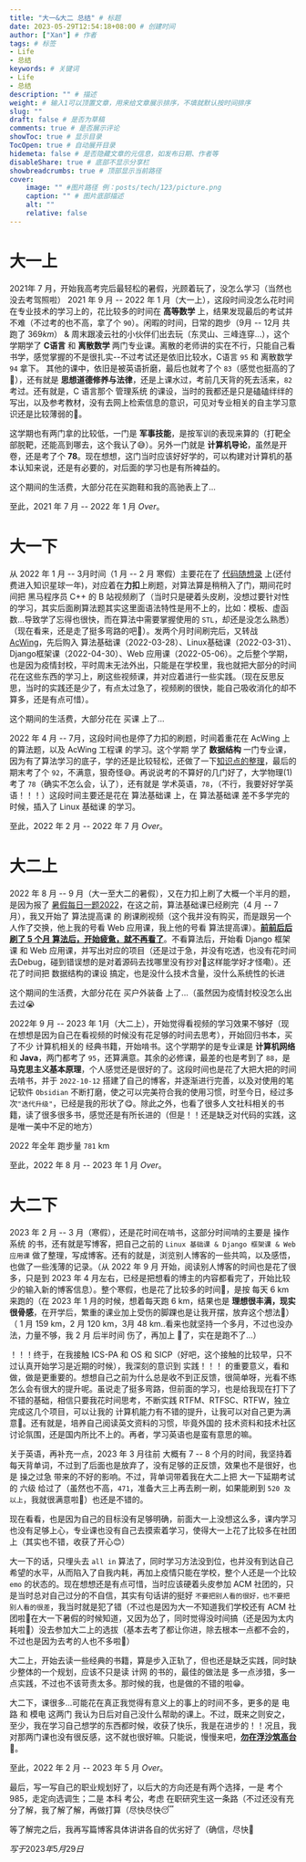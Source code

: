 ```yaml
---
title: "大一&大二 总结" # 标题
date: 2023-05-29T12:54:18+08:00 # 创建时间
author: ["Xan"] # 作者
tags: # 标签
- Life 
- 总结
keywords: # 关键词
- Life 
- 总结
description: "" # 描述
weight: # 输入1可以顶置文章，用来给文章展示排序，不填就默认按时间排序
slug: ""
draft: false # 是否为草稿
comments: true # 是否展示评论
showToc: true # 显示目录
TocOpen: true # 自动展开目录
hidemeta: false # 是否隐藏文章的元信息，如发布日期、作者等
disableShare: true # 底部不显示分享栏
showbreadcrumbs: true # 顶部显示当前路径
cover:
    image: "" #图片路径 例：posts/tech/123/picture.png
    caption: "" # 图片底部描述
    alt: ""
    relative: false
---
```


# 大一上
2021年 7 月，开始我高考完后最轻松的暑假，光顾着玩了，没怎么学习（当然也没去考驾照啦）
2021 年 9 月 -- 2022 年 1 月（大一上），这段时间没怎么花时间在专业技术的学习上的，花比较多的时间在 **高等数学** 上，结果发现最后的考试并不难（不过考的也不高，拿了个 `90`）。闲暇的时间，日常的跑步（9月 -- 12月 共跑了 $369 km$） & 周末跟凌云社的小伙伴们出去玩（东灵山、三峰连穿...），这个学期学了 **C语言** 和 **离散数学** 两门专业课。离散的老师讲的实在不行，只能自己看书学，感觉掌握的不是很扎实--不过考试还是依旧比较水，C语言 `95` 和 离散数学 `94` 拿下。 其他的课中，依旧是被英语折磨，最后也就考了个 `83`（感觉也挺高的了🤣），还有就是 **思想道德修养与法律**，还是上课水过，考前几天背的死去活来，`82` 考过。还有就是，C 语言那个 管理系统 的课设，当时的我都还是只是磕磕绊绊的写出，以及参考教材，没有去网上检索信息的意识，可见对专业相关的自主学习意识还是比较薄弱的🥴。

这学期也有两门拿的比较低，一门是 **军事技能**，是按军训的表现来算的（打靶全部脱靶，还能高到哪去，这个我认了😅）。另外一门就是 **计算机导论**，虽然是开卷，还是考了个 **78**。现在想想，这门当时应该好好学的，可以构建对计算机的基本认知来说，还是有必要的，对后面的学习也是有所裨益的。

这个期间的生活费，大部分花在买跑鞋和我的高驰表上了...

至此，2021 年 7 月 -- 2022 年 1 月 $Over$。

# 大一下
从 2022 年 1 月 -- 3月时间（1 月 -- 2 月 寒假）主要花在了 [代码随想录](https://www.programmercarl.com/) 上(还付费进入知识星球一年)，对应着在**力扣**上刷题，对算法算是稍稍入了门，期间花时间把 黑马程序员 C++ 的 B 站视频刷了（当时只是硬着头皮刷，没想过要针对性的学习，其实后面刷算法题其实这里面语法特性是用不上的，比如：模板、虚函数...导致学了忘得也很快，而在算法中需要掌握使用的 `STL`，却还是没怎么熟悉）（现在看来，还是走了挺多弯路的吧🤔）。发两个月时间刷完后，又转战 [AcWing](https://www.acwing.com/user/myspace/activity/182463/)，先后购入 算法基础课（2022-03-28）、Linux基础课（2022-03-31）、Django框架课（2022-04-30）、Web 应用课（2022-05-06）。之后整个学期，也是因为疫情封校，平时周末无法外出，只能是在学校里，我也就把大部分的时间花在这些东西的学习上，刷这些视频课，并对应着进行一些实践。（现在反思反思，当时的实践还是少了，有点太过急了，视频刷的很快，能自己吸收消化的却不算多，还是有点可惜）。

这个期间的生活费，大部分花在 买课 上了...

2022 年 4 月 -- 7月，这段时间也是停了力扣的刷题，时间着重花在 AcWing 上的算法题，以及 AcWing 工程课 的学习。这个学期 学了 **数据结构** 一门专业课，因为有了算法学习的底子，学的还是比较轻松，还做了一下[知识点的整理](https://github.com/Xancoding/Data-Structures-and-Algorithms)，最后的期末考了个 `92`，不满意，狠奇怪😅。再说说考的不算好的几门好了，大学物理(1) 考了 `78`（确实不怎么会，认了），还有就是 学术英语，`78`，（不行，我要好好学英语！！！）这段时间主要还是花在 算法基础课 上，在 算法基础课 差不多学完的时候，插入了 Linux 基础课 的学习。

至此，2022 年 2 月 -- 2022 年 7 月 $Over$。

# 大二上 
2022 年 8 月 -- 9 月（大一至大二的暑假），又在力扣上刷了大概一个半月的题，是因为报了 [暑假每日一题2022](https://www.acwing.com/activity/content/activity_person/content/431826/1/)，在这之前，算法基础课已经刷完（4 月 -- 7月），我又开始了 算法提高课 的 刷课刷视频（这个我并没有购买，而是跟另一个人作了交换，他上我的号看 Web 应用课，我上他的号看 算法提高课）。**<u>前前后后刷了 5 个月 算法后，开始疲惫，就不再看了</u>**。不看算法后，开始看 Django 框架课 和 Web 应用课，并写出对应的项目（还是过于急，并没有吃透，也没有花时间去Debug，碰到错误想的是对着源码去找哪里没有抄对🤣这样能学好才怪嘞）。还花了时间把 数据结构的课设 搞定，也是没什么技术含量，没什么系统性的长进

这个期间的生活费，大部分花在 买户外装备 上了...（虽然因为疫情封校没怎么出去过😭

2022年 9 月 -- 2023 年 1月（大二上），开始觉得看视频的学习效果不够好（现在想想是因为自己在看视频的时候没有花足够的时间去思考），开始回归书本，买了不少 计算机相关的 经典书籍，开始啃书。这个学期学的是专业课是 **计算机网络** 和 **Java**，两门都考了 `95`，还算满意。其余的必修课，最差的也是考到了 `88`，是 **马克思主义基本原理**，个人感觉还是很好的了。这段时间也是花了大把大把的时间去啃书，并于 `2022-10-12` 搭建了自己的博客，并逐渐进行完善，以及对使用的笔记软件 `Obsidian` 不断打磨，使之可以完美符合我的使用习惯，时至今日，经过多次`"迭代升级"`，已经是我的形状了😋。除此之外，也看了很多人文社科相关的书籍，读了很多很多书，感觉还是有所长进的（但是！！还是缺乏对代码的实践，这是唯一美中不足的地方）

2022 年全年 跑步量 `781` km

至此，2022 年 8 月 -- 2023 年 1 月 $Over$。
# 大二下 
2023 年 2 月 -- 3 月（寒假），还是花时间在啃书，这部分时间啃的主要是 操作系统 的书，还有就是写博客，把自己之前的 `Linux 基础课 & Django 框架课 & Web 应用课` 做了整理，写成博客。还有的就是，浏览别人博客的一些共鸣，以及感悟，也做了一些浅薄的记录。（从 2022 年 9 月 开始，阅读别人博客的时间也是花了很多，只是到 2023 年 4 月左右，已经是把想看的博主的内容都看完了，开始比较少的输入新的博客信息）。整个寒假，也是花了比较多的时间🏃‍，是按 每天 6 km 来跑的（在 2023 年 1 月的时候，想着每天跑 6 km，结果也是 **理想很丰满，现实很骨感**，在开学后，繁重的课业加上受伤的脚踝也是让我开摆，放弃这个想法🤧）（ 1 月 159 km，2 月 120 km，3月 48 km..看来也就坚持一个多月，不过也没办法，力量不够，我 2 月 后半时间 伤了，再加上 🐏了，实在是跑不了...）

！！！终于，在我接触 ICS-PA 和 OS 和 SICP（好吧，这个接触的比较早，只不过认真开始学习是近期的时候），我深刻的意识到 实践！！！ 的重要意义，看和做，做是更重要的。想想自己之前为什么总是收不到正反馈，很简单呀，光看不练怎么会有很大的提升呢。虽说走了挺多弯路，但前面的学习，也是给我现在打下了不错的基础，相信只要我花时间思考，不断实践 RTFM、RTFSC、RTFW，独立完成这几个项目，可以让我的 计算机能力有不错的提升，让我可以对自己更为满意💪。还有就是，培养自己阅读英文资料的习惯，毕竟外国的 技术资料和技术社区讨论氛围，还是国内所比不上的。再者，学习英语也是蛮有意思的嘛。

关于英语，再补充一点，2023 年 3 月往前 大概有 7 -- 8 个月的时间，我坚持着每天背单词，不过到了后面也是放弃了，没有足够的正反馈，效果也不是很好，也是 操之过急 带来的不好的影响。不过，背单词带着我在大二上把 大一下延期考试的 六级 给过了（虽然也不高，`471`，准备大三上再去刷一刷，如果能刷到 `520 及以上`，我就很满意啦🥰）也还是不错的。

现在看看，也是因为自己的目标没有足够明确，前面大一上没想这么多，课内学习也没有足够上心，专业课也没有自己去摸索着学习，使得大一上花了比较多在社团上（其实也不错，收获了开心😊）

大一下的话，只埋头去 `all in` 算法了，同时学习方法没到位，也并没有到达自己希望的水平，从而陷入了自我内耗，再加上疫情只能在学校，整个人还是一个比较 `emo` 的状态的。现在想想还是有点可惜，当时应该硬着头皮参加 ACM 社团的，只是当时总对自己过分的不自信，其实有句话讲的挺好 `不要把别人看的很好，也不要把别人看的很差`，我当时就是犯了错（不过也是因为大一不知道我们学校还有 ACM 社团啦🥴在大一下暑假的时候知道，又因为怂了，同时觉得没时间搞（还是因为太内耗啦🤧）没去参加大二上的选拔（基本去考了都让你进，除去根本一点都不会的，不过也是因为去考的人也不多啦🤣）

大二上，开始去读一些经典的书籍，算是步入正轨了，但也还是缺乏实践，同时缺少整体的一个规划，应该不只是读 计网 的书的，最佳的做法是 多一点涉猎，多一点实践，不过也不该苛责太多。那时候的我，也是做的不错的啦😁。

大二下，课很多...可能花在真正我觉得有意义上的事上的时间不多，更多的是 电路 和 模电 这两门 我认为日后对自己没什么帮助的课上。不过，既来之则安之，至少，我在学习自己想学的东西都时候，收获了快乐，我是在进步的！！况且，我对那两门课也没有很反感，这不就也很好嘛。只能说，慢慢来吧，<u>**勿在浮沙筑高台**</u>💪。

至此，2022 年 2 月 -- 2023 年 5 月 $Over$。

最后，写一写自己的职业规划好了，以后大的方向还是有两个选择，一是 考个 985，走定向选调生；二是 本科 考公，考虑 在职研究生这一条路（不过还没有充分了解，我了解了解，再做打算（尽快尽快😴

等了解完之后，我再写篇博客具体讲讲各自的优劣好了（确信，尽快🤗

$写于 2023 年 5 月 29 日$
